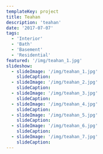 ```yaml
---
templateKey: project
title: Teahan
description: 'teahan'
date: '2017-07-07'
tags:
  - 'Interior'
  - 'Bath'
  - 'Basement'
  - 'Residential'
featured: '/img/teahan_1.jpg'
slideshow:
  - slideImage: '/img/teahan_1.jpg'
    slideCaption:
  - slideImage: '/img/teahan_2.jpg'
    slideCaption:
  - slideImage: '/img/teahan_3.jpg'
    slideCaption:
  - slideImage: '/img/teahan_4.jpg'
    slideCaption:
  - slideImage: '/img/teahan_5.jpg'
    slideCaption:
  - slideImage: '/img/teahan_6.jpg'
    slideCaption:
  - slideImage: '/img/teahan_7.jpg'
    slideCaption:
---
```

